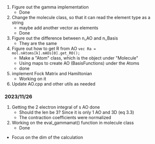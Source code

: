 1. Figure out the gamma implementation
    - Done
2. Change the molecule class, so that it can read the element type as a string
     - maybe add another vector as elements
     - Done
3. Figure out the difference between n_AO and n_Basis
     - They are the same
4. Figure out how to get R from AO `vec Ra = mol.nAtoms[k].mAOs[0].get_RO();`
    - Make a "Atom" class, which is the object under "Molecule"
    - Using maps to create AO (BasisFunctions) under the Atoms
    - done
5. implement Fock Matrix and Hamiltonian
    - Working on it
6. Update AO.cpp and other utils as needed

### 2023/11/26
1. Getting the 2 electron integral of s AO done
    - Should the len be 3? Since it is only 1 AO and 3D (eq 3.3)
    - The contraction coefficients were normalized
2. Working on the eval_gammamat() function in molecule class
    - Done

 - Focus on the dim of the calculation 
